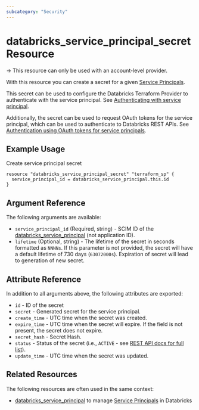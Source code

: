 ```yaml
---
subcategory: "Security"
---
```

# databricks_service_principal_secret Resource

-> This resource can only be used with an account-level provider.

With this resource you can create a secret for a given [Service Principals](https://docs.databricks.com/administration-guide/users-groups/service-principals.html).

This secret can be used to configure the Databricks Terraform Provider to authenticate with the service principal. See [Authenticating with service principal](../index.md#authenticating-with-service-principal).

Additionally, the secret can be used to request OAuth tokens for the service principal, which can be used to authenticate to Databricks REST APIs. See [Authentication using OAuth tokens for service principals](https://docs.databricks.com/dev-tools/authentication-oauth.html).

## Example Usage

Create service principal secret

```hcl
resource "databricks_service_principal_secret" "terraform_sp" {
  service_principal_id = databricks_service_principal.this.id
}
```

## Argument Reference

The following arguments are available:

* `service_principal_id` (Required, string) - SCIM ID of the [databricks_service_principal](service_principal.md) (not application ID).
* `lifetime` (Optional, string) - The lifetime of the secret in seconds formatted as `NNNNs`. If this parameter is not provided, the secret will have a default lifetime of 730 days (`63072000s`).  Expiration of secret will lead to generation of new secret.

## Attribute Reference

In addition to all arguments above, the following attributes are exported:

* `id` - ID of the secret
* `secret` - Generated secret for the service principal.
* `create_time` - UTC time when the secret was created.
* `expire_time` - UTC time when the secret will expire. If the field is not present, the secret does not expire.
* `secret_hash` - Secret Hash.
* `status`  - Status of the secret (i.e., `ACTIVE` - see [REST API docs for full list](https://docs.databricks.com/api/account/serviceprincipalsecrets/list#secrets-status)).
* `update_time` - UTC time when the secret was updated.

## Related Resources

The following resources are often used in the same context:

* [databricks_service_principal](service_principal.md) to manage [Service Principals](https://docs.databricks.com/administration-guide/users-groups/service-principals.html) in Databricks
